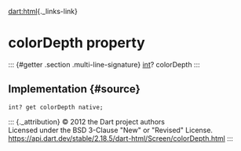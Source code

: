 [dart:html](../../dart-html/dart-html-library){._links-link}

colorDepth property
===================

::: {#getter .section .multi-line-signature}
[int](../../dart-core/int-class)? colorDepth
:::

Implementation {#source}
--------------

``` {.language-dart data-language="dart"}
int? get colorDepth native;
```

::: {._attribution}
© 2012 the Dart project authors\
Licensed under the BSD 3-Clause \"New\" or \"Revised\" License.\
<https://api.dart.dev/stable/2.18.5/dart-html/Screen/colorDepth.html>
:::
